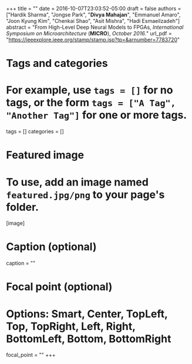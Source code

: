 +++
title = ""
date = 2016-10-07T23:03:52-05:00
draft = false
authors = ["Hardik Sharma", "Jongse Park", "**Divya Mahajan**", "Emmanuel Amaro", "Joon Kyung Kim", "Chenkai Shao", "Asit Mishra", "Hadi Esmaeilzadeh"]
abstract = "From High-Level Deep Neural Models to FPGAs, *International Symposium on Microarchitecture* (**MICRO**), *October 2016.*"
url_pdf = "https://ieeexplore.ieee.org/stamp/stamp.jsp?tp=&arnumber=7783720"
# Tags and categories
# For example, use `tags = []` for no tags, or the form `tags = ["A Tag", "Another Tag"]` for one or more tags.
tags = []
categories = []

# Featured image
# To use, add an image named `featured.jpg/png` to your page's folder. 
[image]
  # Caption (optional)
 caption = ""

  # Focal point (optional)
  # Options: Smart, Center, TopLeft, Top, TopRight, Left, Right, BottomLeft, Bottom, BottomRight
  focal_point = ""
+++
